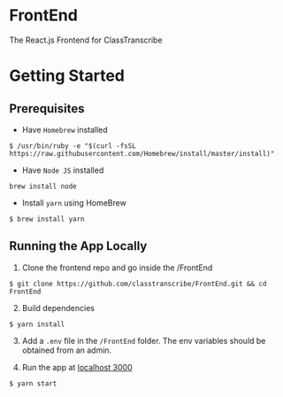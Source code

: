 # FrontEnd
The React.js Frontend for ClassTranscribe

# Getting Started

## Prerequisites
* Have `Homebrew` installed
```
$ /usr/bin/ruby -e "$(curl -fsSL https://raw.githubusercontent.com/Homebrew/install/master/install)"
```

* Have `Node JS` installed
```
brew install node
```

* Install `yarn` using HomeBrew
```
$ brew install yarn
```

## Running the App Locally

1. Clone the frontend repo and go inside the /FrontEnd
```
$ git clone https://github.com/classtranscribe/FrontEnd.git && cd FrontEnd
```

2. Build dependencies
```
$ yarn install
```

3. Add a `.env` file in the `/FrontEnd` folder. The env variables should be obtained from an admin.

4. Run the app at [localhost 3000](http://localhost:3000)
```
$ yarn start
```
